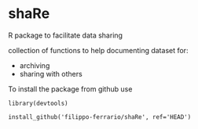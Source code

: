 # shaRe
 R package to facilitate data sharing

collection of functions to help documenting dataset for:
- archiving
- sharing with others


To install the package from github use

```
library(devtools)

install_github('filippo-ferrario/shaRe', ref='HEAD')

```